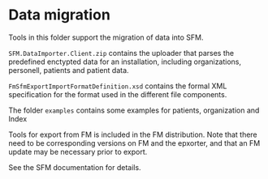 # Data migration
Tools in this folder support the migration of data into SFM.

```SFM.DataImporter.Client.zip``` contains the uploader that parses the predefined enctypted data for an installation, including organizations, personell, patients and patient data.

`FmSfmExportImportFormatDefinition.xsd` contains the formal XML specification for the format used in the different file components.

The folder `examples` contains some examples for patients, organization and Index

Tools for export from FM is included in the FM distribution. Note that there need to be corresponding versions on FM and the epxorter, and that an FM update may be necessary prior to export. 

See the SFM documentation for details.

